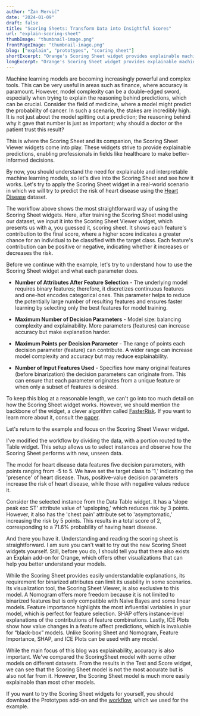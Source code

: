 ```yaml
---
author: "Žan Mervič"
date: "2024-01-09"
draft: false
title: "Scoring Sheets: Transform Data into Insightful Scores"
url: "explain-scoring-sheet"
thumbImage: "thumbnail-image.png"
frontPageImage: "thumbnail-image.png"
blog: ["explain", "prototypes", "scoring sheet"]
shortExcerpt: "Orange's Scoring Sheet widget provides explainable machine learning predictions using a simple scoring system. Each feature's influence obtains an integer score, making it easier to understand and communicate the model, crucial in sectors where transparency is vital."
longExcerpt: "Orange's Scoring Sheet widget provides explainable machine learning predictions using a simple scoring system. Each feature's influence obtains an integer score, making it easier to understand and communicate the model, crucial in sectors where transparency is vital."
---
```


Machine learning models are becoming increasingly powerful and complex tools. This can be very useful in areas such as finance, where accuracy is paramount. However, model complexity can be a double-edged sword, especially when trying to explain the reasoning behind predictions, which can be crucial. Consider the field of medicine, where a model might predict the probability of cancer. In such a scenario, the stakes are incredibly high. It is not just about the model spitting out a prediction; the reasoning behind why it gave that number is just as important; why should a doctor or the patient trust this result?

This is where the Scoring Sheet and its companion, the Scoring Sheet Viewer widgets come into play. These widgets strive to provide explainable predictions, enabling professionals in fields like healthcare to make better-informed decisions.

By now, you should understand the need for explainable and interpretable machine learning models, so let's dive into the Scoring Sheet and see how it works. Let's try to apply the Scoring Sheet widget in a real-world scenario in which we will try to predict the risk of heart disease using the [Heart Disease](https://archive.ics.uci.edu/ml/datasets/heart+Disease) dataset.

<WindowScreenshot src="workflow.png"/>

The workflow above shows the most straightforward way of using the Scoring Sheet widgets. Here, after training the Scoring Sheet model using our dataset, we input it into the Scoring Sheet Viewer widget, which presents us with a, you guessed it, scoring sheet. It shows each feature's contribution to the final score, where a higher score indicates a greater chance for an individual to be classified with the target class. Each feature's contribution can be positive or negative, indicating whether it increases or decreases the risk.

<WindowScreenshot src="scoring-sheet-widget.png"/>

Before we continue with the example, let's try to understand how to use the Scoring Sheet widget and what each parameter does.

- **Number of Attributes After Feature Selection** - The underlying model requires binary features; therefore, it discretizes continuous features and one-hot encodes categorical ones. This parameter helps to reduce the potentially large number of resulting features and ensures faster learning by selecting only the best features for model training.

- **Maximum Number of Decision Parameters** - Model size: balancing complexity and explainability. More parameters (features) can increase accuracy but make explanation harder.

- **Maximum Points per Decision Parameter** - The range of points each decision parameter (feature) can contribute. A wider range can increase model complexity and accuracy but may reduce explainability.

- **Number of Input Features Used** - Specifies how many original features (before binarization) the decision parameters can originate from. This can ensure that each parameter originates from a unique feature or when only a subset of features is desired.

To keep this blog at a reasonable length, we can't go into too much detail on how the Scoring Sheet widget works. However, we should mention the backbone of the widget, a clever algorithm called [FasterRisk](https://github.com/jiachangliu/FasterRisk). If you want to learn more about it, consult the [paper](https://arxiv.org/abs/2210.05846).

Let's return to the example and focus on the Scoring Sheet Viewer widget.

<WindowScreenshot src="workflow-table.png"/>

I've modified the workflow by dividing the data, with a portion routed to the Table widget. This setup allows us to select instances and observe how the Scoring Sheet performs with new, unseen data.

The model for heart disease data features five decision parameters, with points ranging from -5 to 5. We have set the target class to '1,' indicating the 'presence' of heart disease. Thus, positive-value decision parameters increase the risk of heart disease, while those with negative values reduce it.

Consider the selected instance from the Data Table widget. It has a 'slope peak exc ST' attribute value of 'upsloping,' which reduces risk by 3 points. However, it also has the 'chest pain' attribute set to 'asymptomatic,' increasing the risk by 5 points. This results in a total score of 2, corresponding to a 71.6% probability of having heart disease.

And there you have it. Understanding and reading the scoring sheet is straightforward. I am sure you can't wait to try out the new Scoring Sheet widgets yourself. Still, before you do, I should tell you that there also exists an Explain add-on for Orange, which offers other visualizations that can help you better understand your models.

<WindowScreenshot src="visualizations.png"/>

While the Scoring Sheet provides easily understandable explanations, its requirement for binarized attributes can limit its usability in some scenarios. Its visualization tool, the Scoring Sheet Viewer, is also exclusive to this model. A Nomogram offers more freedom because it is not limited to binarized features but is only compatible with Naive Bayes and some linear models. Feature importance highlights the most influential variables in your model, which is perfect for feature selection. SHAP offers instance-level explanations of the contributions of feature combinations. Lastly, ICE Plots show how value changes in a feature affect predictions, which is invaluable for “black-box” models. Unlike Scoring Sheet and Nomogram, Feature Importance, SHAP, and ICE Plots can be used with any model.

<WindowScreenshot src="scoring.png"/>

While the main focus of this blog was explainability, accuracy is also important. We've compared the ScoringSheet model with some other models on different datasets. From the results in the Test and Score widget, we can see that the Scoring Sheet model is not the most accurate but is also not far from it. However, the Scoring Sheet model is much more easily explainable than most other models.

If you want to try the Scoring Sheet widgets for yourself, you should download the Prototypes add-on and the [workflow](explain-scoring-sheet.ows), which we used for the example.